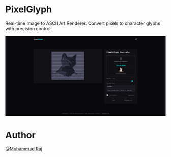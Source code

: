 # PixelGlyph

Real-time Image to ASCII Art Renderer. Convert pixels to character glyphs with precision control.

![screenshot](https://github.com/iamajraj/PixelGlyph/blob/main/screenshot.png?raw=true)

# Author
[@Muhammad Raj](https://github.com/iamajraj)
